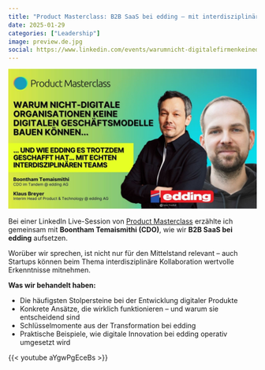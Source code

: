 ```yaml
---
title: "Product Masterclass: B2B SaaS bei edding – mit interdisziplinären Teams "
date: 2025-01-29
categories: ["Leadership"]
image: preview.de.jpg
social: https://www.linkedin.com/events/warumnicht-digitalefirmenkeined7287516741629321216/comments/
---
```


![](preview.de.jpg)

Bei einer LinkedIn Live-Session von [Product Masterclass](https://www.product-masterclass.com/de) erzählte ich gemeinsam mit **Boontham Temaismithi (CDO)**, wie wir **B2B SaaS bei edding** aufsetzen.

Worüber wir sprechen, ist nicht nur für den Mittelstand relevant – auch Startups können beim Thema interdisziplinäre Kollaboration wertvolle Erkenntnisse mitnehmen.

**Was wir behandelt haben:**

- Die häufigsten Stolpersteine bei der Entwicklung digitaler Produkte
- Konkrete Ansätze, die wirklich funktionieren – und warum sie entscheidend sind
- Schlüsselmomente aus der Transformation bei edding
- Praktische Beispiele, wie digitale Innovation bei edding operativ umgesetzt wird

{{< youtube aYgwPgEceBs >}}
